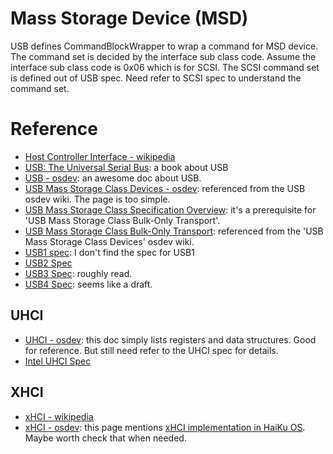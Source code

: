 # Mass Storage Device (MSD)
USB defines CommandBlockWrapper to wrap a command for MSD device. The command set is decided by the interface sub class code. Assume the interface sub class code is 0x06 which is for SCSI. The SCSI command set is defined out of USB spec. Need refer to SCSI spec to understand the command set.

# Reference
- [Host Controller Interface - wikipedia](https://en.wikipedia.org/wiki/Host_controller_interface_(USB,_Firewire))
- [USB: The Universal Serial Bus](https://www.amazon.com/USB-Universal-Serial-Bus-8/dp/1717425364): a book about USB
- [USB - osdev](https://wiki.osdev.org/Universal_Serial_Bus): an awesome doc about USB.
- [USB Mass Storage Class Devices - osdev](https://wiki.osdev.org/USB_Mass_Storage_Class_Devices): referenced from the USB osdev wiki. The page is too simple.
- [USB Mass Storage Class Specification Overview](https://www.usb.org/sites/default/files/Mass_Storage_Specification_Overview_v1.4_2-19-2010.pdf): it's a prerequisite for 'USB Mass Storage Class Bulk-Only Transport'.
- [USB Mass Storage Class Bulk-Only Transport](https://www.usb.org/sites/default/files/usbmassbulk_10.pdf): referenced from the 'USB Mass Storage Class Devices' osdev wiki.
- [USB1 spec](x): I don't find the spec for USB1
- [USB2 Spec](https://www.usb.org/document-library/usb-20-specification)
- [USB3 Spec](https://www.usb.org/document-library/usb-32-revision-11-june-2022): roughly read.
- [USB4 Spec](https://www.usb.org/document-library/usb4r-specification): seems like a draft.

## UHCI
- [UHCI - osdev](https://wiki.osdev.org/Universal_Host_Controller_Interface): this doc simply lists registers and data structures. Good for reference. But still need refer to the UHCI spec for details.
- [Intel UHCI Spec](ftp://ftp.netbsd.org/pub/NetBSD/misc/blymn/uhci11d.pdf)

## XHCI
- [xHCI - wikipedia](https://en.wikipedia.org/wiki/Extensible_Host_Controller_Interface)
- [xHCI - osdev](https://wiki.osdev.org/EXtensible_Host_Controller_Interface): this page mentions [xHCI implementation in HaiKu OS](https://github.com/haiku/haiku/blob/master/src/add-ons/kernel/busses/usb/xhci.cpp). Maybe worth check that when needed.
